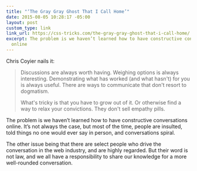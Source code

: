 ```yaml
---
title: "‘The Gray Gray Ghost That I Call Home’"
date: 2015-08-05 10:28:17 -05:00
layout: post
custom_type: link
link_url: https://css-tricks.com/the-gray-gray-ghost-that-i-call-home/
excerpt: The problem is we haven’t learned how to have constructive conversations
  online
---
```


Chris Coyier nails it:

> Discussions are always worth having. Weighing options is always interesting. Demonstrating what has worked (and what hasn't) for you is always useful. There are ways to communicate that don't resort to dogmatism.
> 
> What's tricky is that you have to grow out of it. Or otherwise find a way to relax your convictions. They don't sell empathy pills.

The problem is we haven’t learned how to have constructive conversations online. It’s not always the case, but most of the time, people are insulted, told things no one would ever say in person, and conversations spiral.

The other issue being that there are select people who drive the conversation in the web industry, and are highly regarded. But their word is not law, and we all have a responsibility to share our knowledge for a more well-rounded conversation.
